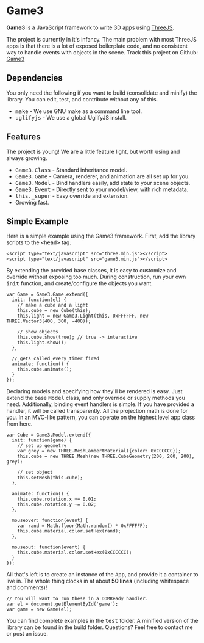 # Game3

__Game3__ is a JavaScript framework to write 3D apps using <a href="http://threejs.org/">ThreeJS</a>.

The project is currently in it's infancy. The main problem with most ThreeJS apps is that there is a lot of exposed boilerplate code, and no consistent way to handle events with objects in the scene. Track this project on Github: <a href="https://github.com/abhandaru/Game3">Game3</a>

## Dependencies

You only need the following if you want to build (consolidate and minify) the library. You can edit, test, and contribute without any of this.

- <tt>make</tt> - We use GNU make as a command line tool.
- <tt>uglifyjs</tt> - We use a global UglifyJS install.


## Features
The project is young! We are a little feature light, but worth using and always growing.

- <tt>Game3.Class</tt> - Standard inheritance model.
- <tt>Game3.Game</tt> - Camera, renderer, and animation are all set up for you.
- <tt>Game3.Model</tt> - Bind handlers easily, add state to your scene objects.
- <tt>Game3.Event</tt> - Directly sent to your model/view, with rich metadata.
- <tt>this._super</tt> - Easy override and extension.
- Growing fast.


## Simple Example

Here is a simple example using the Game3 framework. First, add the library scripts to the <tt>&lt;head&gt;</tt> tag.

    <script type="text/javascript" src="three.min.js"></script>
    <script type="text/javascript" src="game3.min.js"></script>

By extending the provided base classes, it is easy to customize and override without exposing too much. During construction, run your own <tt>init</tt> function, and create/configure the objects you want.

    var Game = Game3.Game.extend({
      init: function(el) {
        // make a cube and a light
        this.cube = new Cube(this);
        this.light = new Game3.Light(this, 0xFFFFFF, new THREE.Vector3(400, 300, -400));

        // show objects
        this.cube.show(true); // true -> interactive
        this.light.show();
      },

      // gets called every timer fired
      animate: function() {
        this.cube.animate();
      }
    });

Declaring models and specifying how they'll be rendered is easy. Just extend the base <tt>Model</tt> class, and only override or supply methods you need. Additionally, binding event handlers is simple. If you have provided a handler, it will be called transparently. All the projection math is done for you. In an MVC-like pattern, you can operate on the highest level app class from here.

    var Cube = Game3.Model.extend({
      init: function(game) {
        // set up geometry
        var grey = new THREE.MeshLambertMaterial({color: 0xCCCCCC});
        this.cube = new THREE.Mesh(new THREE.CubeGeometry(200, 200, 200), grey);

        // set object
        this.setMesh(this.cube);
      },

      animate: function() {
        this.cube.rotation.x += 0.01;
        this.cube.rotation.y += 0.02;
      },

      mouseover: function(event) {
        var rand = Math.floor(Math.random() * 0xFFFFFF);
        this.cube.material.color.setHex(rand);
      },

      mouseout: function(event) {
        this.cube.material.color.setHex(0xCCCCCC);
      }
    });

All that's left is to create an instance of the <tt>App</tt>, and provide it a container to live in. The whole thing clocks in at about <b>50 lines</b> (including whitespace and comments)!

    // You will want to run these in a DOMReady handler.
    var el = document.getElementById('game');
    var game = new Game(el);

You can find complete examples in the <tt>test</tt> folder. A minified version of the library can be found in the build folder. Questions? Feel free to contact me or post an issue.

